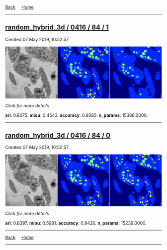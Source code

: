 
[Back](..)&nbsp;&nbsp;&nbsp;&nbsp;&nbsp;[Home](https://leapmanlab.github.io/snapshots)

---

<div class="summary"><a href="1"><h2>random_hybrid_3d / 0416 / 84 / 1</h2></a><p>Created 07 May 2019, 10:52:57
</p><a href="1"><img src="1/media/summary.png" align="center"></a><p>
<i>Click for more details</i>
</p></div>

**ari**: 0.8075. **miou**: 0.4543. **accuracy**: 0.9285. **n_params**: 15386.0000. 

---

<div class="summary"><a href="0"><h2>random_hybrid_3d / 0416 / 84 / 0</h2></a><p>Created 07 May 2019, 10:52:57
</p><a href="0"><img src="0/media/summary.png" align="center"></a><p>
<i>Click for more details</i>
</p></div>

**ari**: 0.8397. **miou**: 0.5981. **accuracy**: 0.9426. **n_params**: 15239.0000. 

---

[Back](..)&nbsp;&nbsp;&nbsp;&nbsp;&nbsp;[Home](https://leapmanlab.github.io/snapshots)

---